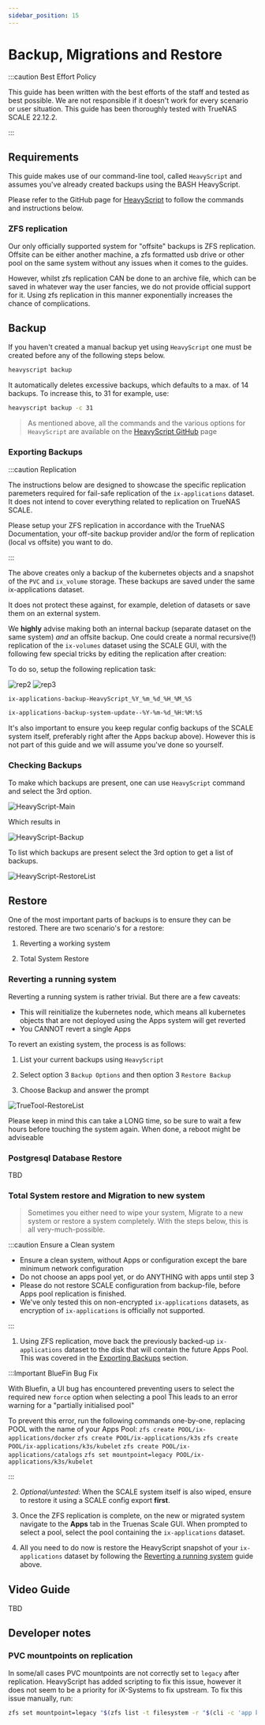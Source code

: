```yaml
---
sidebar_position: 15
---
```


# Backup, Migrations and Restore

:::caution Best Effort Policy

This guide has been written with the best efforts of the staff and tested as best possible. We are not responsible if it doesn't work for every scenario or user situation.
This guide has been thoroughly tested with TrueNAS SCALE 22.12.2.

:::

## Requirements

This guide makes use of our command-line tool, called `HeavyScript` and assumes you've already created backups using the BASH HeavyScript.

Please refer to the GitHub page for [HeavyScript](https://github.com/Heavybullets8/heavy_script) to follow the commands and instructions below.

### ZFS replication

Our only officially supported system for "offsite" backups is ZFS replication. Offsite can be either another machine, a zfs formatted usb drive or other pool on the same system without any issues when it comes to the guides.

However, whilst zfs replication CAN be done to an archive file, which can be saved in whatever way the user fancies, we do not provide official support for it. Using zfs replication in this manner exponentially increases the chance of complications.

## Backup

If you haven't created a manual backup yet using `HeavyScript` one must be created before any of the following steps below.

```bash
heavyscript backup
```

It automatically deletes excessive backups, which defaults to a max. of 14 backups. To increase this, to 31 for example, use:

```bash
heavyscript backup -c 31
```

> As mentioned above, all the commands and the various options for `HeavyScript` are available on the [HeavyScript GitHub](https://github.com/Heavybullets8/heavy_script) page

### Exporting Backups

:::caution Replication

The instructions below are designed to showcase the specific replication paremeters required for fail-safe replication of the `ix-applications` dataset. It does not intend to cover everything related to replication on TrueNAS SCALE.

Please setup your ZFS replication in accordance with the TrueNAS Documentation, your off-site backup provider and/or the form of replication (local vs offsite) you want to do.

:::

The above creates only a backup of the kubernetes objects and a snapshot of the `PVC` and `ix_volume` storage.
These backups are saved under the same ix-applications dataset.

It does not protect these against, for example, deletion of datasets or save them on an external system.

We **highly** advise making both an internal backup (separate dataset on the same system) _and_ an offsite backup.
One could create a normal recursive(!) replication of the `ix-volumes` dataset using the SCALE GUI, with the following few special tricks by editing the replication after creation:

To do so, setup the following replication task:

![rep2](./img/Replication2.png)
![rep3](./img/Replication3.png)

```bash
ix-applications-backup-HeavyScript_%Y_%m_%d_%H_%M_%S
```

```bash
ix-applications-backup-system-update--%Y-%m-%d_%H:%M:%S
```

It's also important to ensure you keep regular config backups of the SCALE system itself, preferably right after the Apps backup above).
However this is not part of this guide and we will assume you've done so yourself.

### Checking Backups

To make which backups are present, one can use `HeavyScript` command and select the 3rd option.

![HeavyScript-Main](./img/HeavyScript-Main.png)

Which results in

![HeavyScript-Backup](./img/HeavyScript-Backup.png)

To list which backups are present select the 3rd option to get a list of backups.

![HeavyScript-RestoreList](./img/HeavyScript-Restore-List.png)

## Restore

One of the most important parts of backups is to ensure they can be restored.
There are two scenario's for a restore:

1. Reverting a working system

2. Total System Restore

### Reverting a running system

Reverting a running system is rather trivial. But there are a few caveats:

- This will reinitialize the kubernetes node, which means all kubernetes objects that are not deployed using the Apps system will get reverted
- You CANNOT revert a single Apps

To revert an existing system, the process is as follows:

1. List your current backups using `HeavyScript`

2. Select option 3 `Backup Options` and then option 3 `Restore Backup`

3. Choose Backup and answer the prompt

![TrueTool-RestoreList](./img/HeavyScript-Restore-List.png)

Please keep in mind this can take a LONG time, so be sure to wait a few hours before touching the system again.
When done, a reboot might be adviseable

### Postgresql Database Restore

TBD

### Total System restore and Migration to new system

> Sometimes you either need to wipe your system, Migrate to a new system or restore a system completely.
> With the steps below, this is all very-much-possible.

:::caution Ensure a Clean system

- Ensure a clean system, without Apps or configuration except the bare minimum network configuration
- Do not choose an apps pool yet, or do ANYTHING with apps until step 3
- Please do not restore SCALE configuration from backup-file, before Apps pool replication is finished.
- We've only tested this on non-encrypted `ix-applications` datasets, as encryption of `ix-applications` is officially not supported.

:::

1. Using ZFS replication, move back the previously backed-up `ix-applications` dataset to the disk that will contain the future Apps Pool. This was covered in the [Exporting Backups](#exporting-backups) section.

:::Important BlueFin Bug Fix

With Bluefin, a UI bug has encountered preventing users to select the required new `force` option when selecting a pool
This leads to an error warning for a "partially initialised pool"

To prevent this error, run the following commands one-by-one, replacing POOL with the name of your Apps Pool:
`zfs create POOL/ix-applications/docker`
`zfs create POOL/ix-applications/k3s`
`zfs create POOL/ix-applications/k3s/kubelet`
`zfs create POOL/ix-applications/catalogs`
`zfs set mountpoint=legacy POOL/ix-applications/k3s/kubelet`

:::

2. _Optional/untested_: When the SCALE system itself is also wiped, ensure to restore it using a SCALE config export **first**.

3. Once the ZFS replication is complete, on the new or migrated system navigate to the **Apps** tab in the Truenas Scale GUI. When prompted to select a pool, select the pool containing the `ix-applications` dataset.

4. All you need to do now is restore the HeavyScript snapshot of your `ix-applications` dataset by following the [Reverting a running system](#reverting-a-running-system) guide above.

## Video Guide

TBD

## Developer notes

### PVC mountpoints on replication

In some/all cases PVC mountpoints are not correctly set to `legacy` after replication.
HeavyScript has added scripting to fix this issue, however it does not seem to be a priority for iX-Systems to fix upstream.
To fix this issue manually, run:

>

```bash
zfs set mountpoint=legacy "$(zfs list -t filesystem -r "$(cli -c 'app kubernetes config' | grep -E "pool\s\|" | awk -F '|' '{print $3}' | tr -d " \t\n\r")" -o name -H | grep "volumes/pvc")"
```
